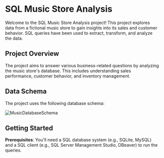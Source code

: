 # SQL Music Store Analysis

Welcome to the SQL Music Store Analysis project! This project explores data from a fictional music store to gain insights into its sales and customer behavior. SQL queries have been used to extract, transform, and analyze the data.

## Project Overview

The project aims to answer various business-related questions by analyzing the music store's database. This includes understanding sales performance, customer behavior, and inventory management.

## Data Schema

The project uses the following database schema:

![MusicDatabaseSchema](https://user-images.githubusercontent.com/112153548/213707717-bfc9f479-52d9-407b-99e1-e94db7ae10a3.png)

## Getting Started

 **Prerequisites**: You'll need a SQL database system (e.g., SQLite, MySQL) and a SQL client (e.g., SQL Server Management Studio, DBeaver) to run the queries.

